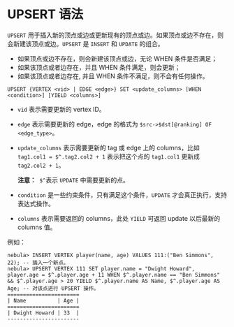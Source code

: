 # UPSERT 语法

`UPSERT` 用于插入新的顶点或边或更新现有的顶点或边。如果顶点或边不存在，则会新建该顶点或边。`UPSERT` 是 `INSERT` 和 `UPDATE` 的组合。

- 如果顶点或边不存在，则会新建该顶点或边，无论 WHEN 条件是否满足；
- 如果该顶点或者边存在，并且 WHEN 条件满足，则会更新；
- 如果该顶点或者边存在, 并且 WHEN 条件不满足，则不会有任何操作。

```ngql
UPSERT {VERTEX <vid> | EDGE <edge>} SET <update_columns> [WHEN <condition>] [YIELD <columns>]
```

- `vid` 表示需要更新的 vertex ID。
- `edge` 表示需要更新的 edge，edge 的格式为 `$src->$dst[@ranking] OF <edge_type>`。
- `update_columns` 表示需要更新的 tag 或 edge 上的 columns，比如 `tag1.col1 = $^.tag2.col2 + 1` 表示把这个点的 `tag1.col1` 更新成 `tag2.col2 + 1`。

    **注意：**  `$^`表示 `UPDATE` 中需要更新的点。

- `condition` 是一些约束条件，只有满足这个条件，`UPDATE` 才会真正执行，支持表达式操作。
- `columns` 表示需要返回的 columns，此处 `YIELD` 可返回 update 以后最新的 columns 值。

例如：

```ngql
nebula> INSERT VERTEX player(name, age) VALUES 111:("Ben Simmons", 22); -- 插入一个新点。
nebula> UPSERT VERTEX 111 SET player.name = "Dwight Howard", player.age = $^.player.age + 11 WHEN $^.player.name == "Ben Simmons" && $^.player.age > 20 YIELD $^.player.name AS Name, $^.player.age AS Age; -- 对该点进行 UPSERT 操作。
=======================
| Name          | Age |
=======================
| Dwight Howard | 33  |
-----------------------
```
